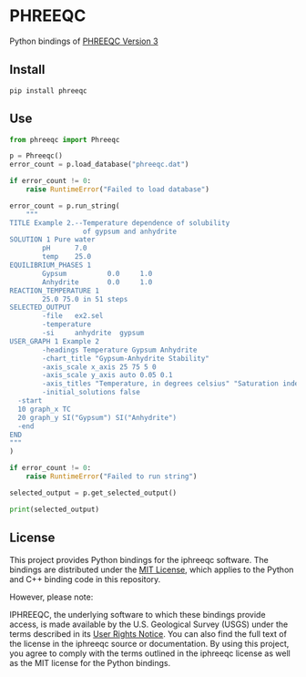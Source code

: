 # PHREEQC

Python bindings of [PHREEQC Version 3](https://www.usgs.gov/software/phreeqc-version-3)

## Install
```
pip install phreeqc
```
## Use
```py
from phreeqc import Phreeqc

p = Phreeqc()
error_count = p.load_database("phreeqc.dat")

if error_count != 0:
    raise RuntimeError("Failed to load database")

error_count = p.run_string(
    """
TITLE Example 2.--Temperature dependence of solubility
                  of gypsum and anhydrite
SOLUTION 1 Pure water
        pH      7.0
        temp    25.0                
EQUILIBRIUM_PHASES 1
        Gypsum          0.0     1.0
        Anhydrite       0.0     1.0
REACTION_TEMPERATURE 1
        25.0 75.0 in 51 steps
SELECTED_OUTPUT
        -file   ex2.sel
        -temperature
        -si     anhydrite  gypsum
USER_GRAPH 1 Example 2
        -headings Temperature Gypsum Anhydrite
        -chart_title "Gypsum-Anhydrite Stability"
        -axis_scale x_axis 25 75 5 0
        -axis_scale y_axis auto 0.05 0.1
        -axis_titles "Temperature, in degrees celsius" "Saturation index"
        -initial_solutions false
  -start
  10 graph_x TC
  20 graph_y SI("Gypsum") SI("Anhydrite")
  -end
END
"""
)

if error_count != 0:
    raise RuntimeError("Failed to run string")

selected_output = p.get_selected_output()

print(selected_output)

```
## License
This project provides Python bindings for the iphreeqc software. The bindings are distributed under the [MIT License](/LICENSE), which applies to the Python and C++ binding code in this repository.

However, please note:

IPHREEQC, the underlying software to which these bindings provide access, is made available by the U.S. Geological Survey (USGS) under the terms described in its [User Rights Notice](/NOTICE). You can also find the full text of the license in the iphreeqc source or documentation.
By using this project, you agree to comply with the terms outlined in the iphreeqc license as well as the MIT license for the Python bindings.
